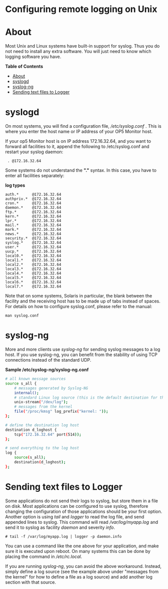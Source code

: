 # Configuring remote logging on Unix

# About

Most Unix and Linux systems have built-in support for syslog. Thus you do not need to install any extra software. You will just need to know which logging software you have.

**Table of Contents**

-   [About](#ConfiguringremoteloggingonUnix-About)
-   [syslogd](#ConfiguringremoteloggingonUnix-syslogd)
-   [syslog-ng](#ConfiguringremoteloggingonUnix-syslog-ng)
-   [Sending text files to Logger](#ConfiguringremoteloggingonUnix-SendingtextfilestoLogger)

# syslogd

 On most systems, you will find a configuration file, */etc/syslog.conf* . This is where you enter the host name or IP address of your OP5 Monitor host.

If your op5 Monitor host is on IP address 172.16.32.64, and you want to forward all facilities to it, append the following to /etc/syslog.conf and restart your syslog daemon:

``` {.text data-syntaxhighlighter-params="brush: text; gutter: false; theme: Confluence" data-theme="Confluence" style="brush: text; gutter: false; theme: Confluence"}
 . @172.16.32.64
```

Some systems do not understand the **"."** syntax. In this case, you have to enter all facilities separately:

**log types**

``` {.text data-syntaxhighlighter-params="brush: text; gutter: false; theme: Confluence" data-theme="Confluence" style="brush: text; gutter: false; theme: Confluence"}
auth.*      @172.16.32.64
authpriv.*  @172.16.32.64
cron.*      @172.16.32.64
daemon.*    @172.16.32.64
ftp.*       @172.16.32.64
kern.*      @172.16.32.64
lpr.*       @172.16.32.64
mail.*      @172.16.32.64
mark.*      @172.16.32.64
news.*      @172.16.32.64
security.*  @172.16.32.64
syslog.*    @172.16.32.64
user.*      @172.16.32.64
uucp.*      @172.16.32.64
local0.*    @172.16.32.64
local1.*    @172.16.32.64
local2.*    @172.16.32.64
local3.*    @172.16.32.64
local4.*    @172.16.32.64
local5.*    @172.16.32.64
local6.*    @172.16.32.64
local7.*    @172.16.32.64
```

Note that on some systems, Solaris in particular, the blank between the facility and the receiving host has to be made up of tabs instead of spaces. For details on how to configure syslog.conf, please refer to the manual:

    man syslog.conf

# syslog-ng

More and more clients use *syslog-ng* for sending syslog messages to a log host. If you use syslog-ng, you can benefit from the stability of using TCP connections instead of the standard UDP.

**Sample /etc/syslog-ng/syslog-ng.conf**

``` {.bash data-syntaxhighlighter-params="brush: bash; gutter: false; theme: Confluence" data-theme="Confluence" style="brush: bash; gutter: false; theme: Confluence"}
# all known message sources
source s_all {
    # messages generated by Syslog-NG
    internal();
    # standard Linux log source (this is the default destination for the syslog() function)
    unix-stream("/dev/log");
    # messages from the kernel
    file("/proc/kmsg" log_prefix("kernel: "));
}; 

# define the destination log host
destination d_loghost {
    tcp("172.16.32.64" port(514));
}; 

# send everything to the log host
log { 
    source(s_all); 
    destination(d_loghost); 
}; 
```

# Sending text files to Logger

Some applications do not send their logs to syslog, but store them in a file on disk. Most applications can be configured to use syslog, therefore changing the configuration of those applications should be your first option. Another option is using *tail* and *logger* to read the log file, and send appended lines to syslog. This command will read */var/log/myapp.log* and send it to syslog as facility *daemon* and severity *info*.

``` {style="margin-left: 30.0px;"}
# tail -f /var/log/myapp.log | logger -p daemon.info
```

You can use a command like the one above for your application, and make sure it is executed upon reboot. On many systems this can be done by placing the command in */etc/rc.local*.

If you are running *syslog-ng*, you can avoid the above workaround. Instead, simply define a log source (see the example above under "messages from the kernel" for how to define a file as a log source) and add another log section with that source.

